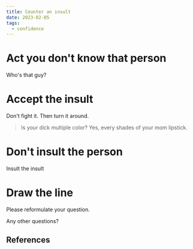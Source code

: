 ```yaml
---
title: Counter an insult
date: 2023-02-05
tags:
  - confidence
---
```


# Act you don't know that person

Who's that guy?

# Accept the insult

Don't fight it. Then turn it around.

> Is your dick multiple color? Yes, every shades of your mom lipstick.

# Don't insult the person

Insult the insult

# Draw the line

Please reformulate your question.

Any other questions?

## References
